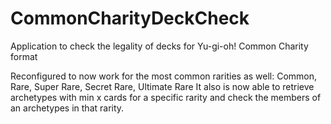 # CommonCharityDeckCheck
Application to check the legality of decks for Yu-gi-oh! Common Charity format

Reconfigured to now work for the most common rarities as well: Common, Rare, Super Rare, Secret Rare, Ultimate Rare
It also is now able to retrieve archetypes with min x cards for a specific rarity and check the members of an archetypes in that rarity.
